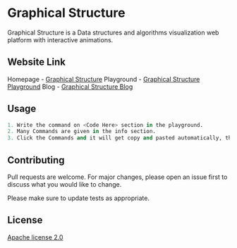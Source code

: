 # Graphical Structure

Graphical Structure is a Data structures and algorithms visualization web platform with interactive animations.

## Website Link

Homepage - [Graphical Structure](https://graphicalstructure.codes)
Playground - [Graphical Structure Playground](https://graphicalstructure.codes/Playground)
Blog - [Graphical Structure Blog](https://blog.graphicalstructure.codes)


## Usage

```python
1. Write the command on <Code Here> section in the playground.
2. Many Commands are given in the info section.
3. Click the Commands and it will get copy and pasted automatically, then hit ENTER to make it work.
```

## Contributing
Pull requests are welcome. For major changes, please open an issue first to discuss what you would like to change.

Please make sure to update tests as appropriate.

## License
[Apache license 2.0](https://www.apache.org/licenses/LICENSE-2.0)

